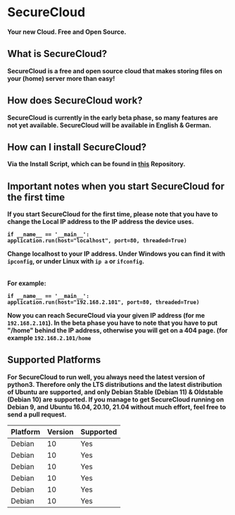 
# SecureCloud
<b> Your new Cloud. Free and Open Source.

## What is SecureCloud?
SecureCloud is a free and open source cloud that makes storing files on your (home) server more than easy!

## How does SecureCloud work? 
SecureCloud is currently in the early beta phase, so many features are not yet available. 
SecureCloud will be available in English & German.

## How can I install SecureCloud?
Via the Install Script, which can be found in [this](https://github.com/Strawberry-Software-Industries/Install-SecureCloud) Repository. 

## Important notes when you start SecureCloud for the first time
If you start SecureCloud for the first time, please note that you have to change the Local IP address to the IP address the device uses. 

    if __name__ == '__main__':
    application.run(host="localhost", port=80, threaded=True)    

<b>Change localhost to your IP address.
Under Windows you can find it with `ipconfig`, or under Linux with `ip a` or `ifconfig`. </b>
######
For example:

    if __name__ == '__main__':
    application.run(host="192.168.2.101", port=80, threaded=True)    

Now you can reach SecureCloud via your given IP address (for me `192.168.2.101`). In the beta phase you have to note that you have to put "/home" behind the IP address, otherwise you will get on a 404 page. (for example `192.168.2.101/home`

## Supported Platforms
For SecureCloud to run well, you always need the latest version of python3.
Therefore only the LTS distributions and the latest distribution of Ubuntu are supported, and only Debian Stable (Debian 11) & Oldstable (Debian 10) are supported. 
If you manage to get SecureCloud running on Debian 9, and Ubuntu 16.04, 20.10, 21.04 without much effort, feel free to send a pull request. 

| Platform | Version  |  Supported|
|--|--|--|
| Debian | 10 | Yes |
| Debian | 10 | Yes |
| Debian | 10 | Yes |
| Debian | 10 | Yes |
| Debian | 10 | Yes |
| Debian | 10 | Yes |
